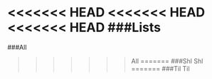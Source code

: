 <<<<<<< HEAD
<<<<<<< HEAD
<<<<<<< HEAD
###Lists
=======
###All
>>>>>>> All
=======
###Shl
>>>>>>> Shl
=======
###Til
>>>>>>> Til

